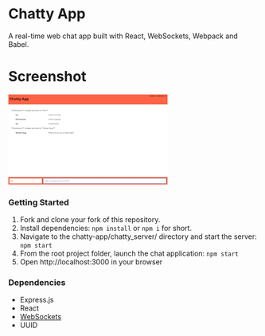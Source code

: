 # Chatty App

A real-time web chat app built with React, WebSockets, Webpack and Babel.

# Screenshot
[![alt text](https://raw.githubusercontent.com/1andee/chatty-app/master/docs/index_thumb.png "Index")](https://raw.githubusercontent.com/1andee/chatty-app/master/docs/index.png)

### Getting Started
1. Fork and clone your fork of this repository.
2. Install dependencies: `npm install` or `npm i` for short.
3. Navigate to the chatty-app/chatty_server/ directory and start the server: `npm start`
4. From the root project folder, launch the chat application: `npm start`
5. Open http://localhost:3000 in your browser

### Dependencies

* Express.js
* React
* [WebSockets](https://github.com/websockets/ws)
* UUID
